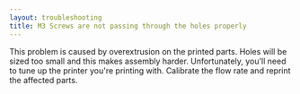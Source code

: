 ```yaml
---
layout: troubleshooting
title: M3 Screws are not passing through the holes properly
---
```

This problem is caused by overextrusion on the printed parts. Holes will be sized too small and this makes assembly
harder. Unfortunately, you'll need to tune up the printer you're printing with. Calibrate the flow rate and reprint the
affected parts.